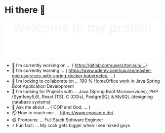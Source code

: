 # Hi there 👋
![Welcomme](Bottom_up_white.svg)
- 🔭 I’m currently working on ... { https://gitlab.com/users/tonisun/...}
- 🌱 I’m currently learning ... { https://www.udemy.com/course/master-microservices-with-spring-docker-kubernetes, ...}
- 👯 I’m looking to collaborate on ... 100 % HomeOffice work in Java Spring Boot Application Development
- 🤔 I’m looking for Projects with ... Java (Spring Boot Microservices), PHP (Symfony5,6), React (TS), C (CGIs), PostgreSQL & MySQL (designing database systems) 
- 💬 Ask me about ... { OOP and God, ... }
- 📫 How to reach me: ... https://www.egosanto.de/
- 😄 Pronouns: ... Full Stack Software Engineer 
- ⚡ Fun fact: ...  My cock gets bigger when I see naked guys

<!--
**tonisun/tonisun** is a ✨ _special_ ✨ repository because its `README.md` (this file) appears on your GitHub profile.

Here are some ideas to get you started:

- 🔭 I’m currently working on ...
- 🌱 I’m currently learning ...
- 👯 I’m looking to collaborate on ...
- 🤔 I’m looking for help with ...
- 💬 Ask me about ...
- 📫 How to reach me: ...
- 😄 Pronouns: ...
- ⚡ Fun fact: ...
-->
